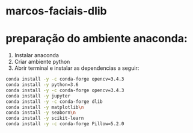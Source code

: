 # marcos-faciais-dlib
# preparação do ambiente anaconda:
1. Instalar anaconda
2. Criar ambiente python
3. Abrir terminal e instalar as dependencias a seguir:
```sh
conda install -y -c conda-forge opencv=3.4.3
conda install -y python=3.6
conda install -y -c conda-forge opencv=3.4.3
conda install -y jupyter
conda install -y -c conda-forge dlib
conda install -y matplotlib\n
conda install -y seaborn\n
conda install -y scikit-learn
conda install -y -c conda-forge Pillow=5.2.0
```
